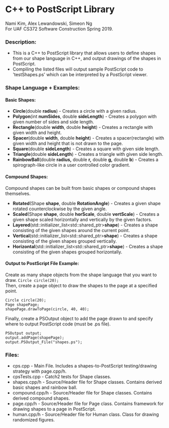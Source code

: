 # C++ to PostScript Library
Nami Kim, Alex Lewandowski, Simeon Ng  
For UAF CS372 Software Construction Spring 2019.

### Description:
* This is a C++ to PostScript library that allows users to define shapes from our shape language in C++, and output drawings of the shapes in PostScript.  
* Compiling the listed files will output sample PostScript code to 'testShapes.ps' which can be interpreted by a PostScript viewer.

### Shape Language + Examples:
#### Basic Shapes:
* **Circle**(double **radius**) - Creates a circle with a given radius.
* **Polygon**(int **numSides**, double **sideLength**) - Creates a polygon with given number of sides and side length.
* **Rectangle**(double **width**, double **height**) - Creates a rectangle with given width and height.
* **Spacer**(double **width**, double **height**) - Creates a spacer(rectangle) with given width and height that is not drawn to the page.
* **Square**(double **sideLength**) - Creates a square with given side length.
* **Triangle**(double **sideLength**) - Creates a triangle with given side length.
* **RainbowBall**(double **radius,** double **r,** double **g,** double **b**) - Creates a spirograph-like circle in a user controlled color gradient.
#### Compound Shapes:
Compound shapes can be built from basic shapes or compound shapes themselves.
* **Rotated**(Shape **shape**, double **RotationAngle**) - Creates a given shape rotated counterclockwise by the given angle.
* **Scaled**(Shape **shape**, double **horScale**, double **vertScale**) - Creates a given shape scaled horizontally and vertically by the given factors.  
* **Layered**(std::initializer_list<std::shared_ptr<Shape>>**shape**) - Creates a shape consisting of the given shapes around the current point.
* **Vertical**(std::initializer_list<std::shared_ptr<Shape>>**shape**) - Creates a shape consisting of the given shapes grouped vertically.
* **Horizontal**(std::initializer_list<std::shared_ptr<Shape>>**shape**) - Creates a shape consisting of the given shapes grouped horizontally.

#### Output to PostScript File Example:
Create as many shape objects from the shape language that you want to draw.
```Circle circle(20);```  
Then, create a page object to draw the shapes to the page at a specified point.
```
Circle circle(20);
Page shapePage;
shapePage.drawToPage(circle, 40, 40);
```
Finally, create a PSOutput object to add the page drawn to and specify where to output PostScript code (must be .ps file).
```
PSOutput output;
output.addPage(shapePage);
output.PSOutput_File("shapes.ps");
```

### Files:
* cps.cpp - Main File. Includes a shapes-to-PostScript testing/drawing strategy with page.cpp/h.
* cpsTests.cpp - Catch2 tests for Shape classes.
* shapes.cpp/h - Source/Header file for Shape classes. Contains derived basic shapes and rainbow ball.
* compound.cpp/h - Source/Header file for Shape classes. Contains derived compound shapes.
* page.cpp/h - Source/Header file for Page class. Contains framework for drawing shapes to a page in PostScript.
* human.cpp/h - Source/Header file for Human class. Class for drawing randomized figures.
